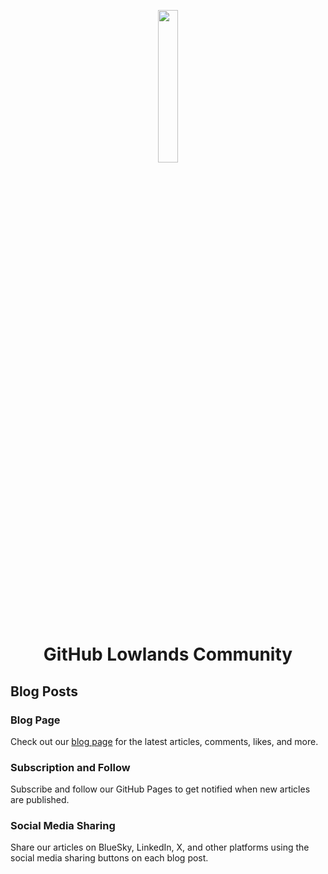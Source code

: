 <p align="center">
  <img style="width: 25%" src="https://github.com/user-attachments/assets/a9ef43a6-51bf-4526-8295-a6c3ca11c016" />
  <h1 align="center">GitHub Lowlands Community</h1>
</p>

## Blog Posts

### Blog Page
Check out our [blog page](blog.html) for the latest articles, comments, likes, and more.

### Subscription and Follow
Subscribe and follow our GitHub Pages to get notified when new articles are published.

### Social Media Sharing
Share our articles on BlueSky, LinkedIn, X, and other platforms using the social media sharing buttons on each blog post.
